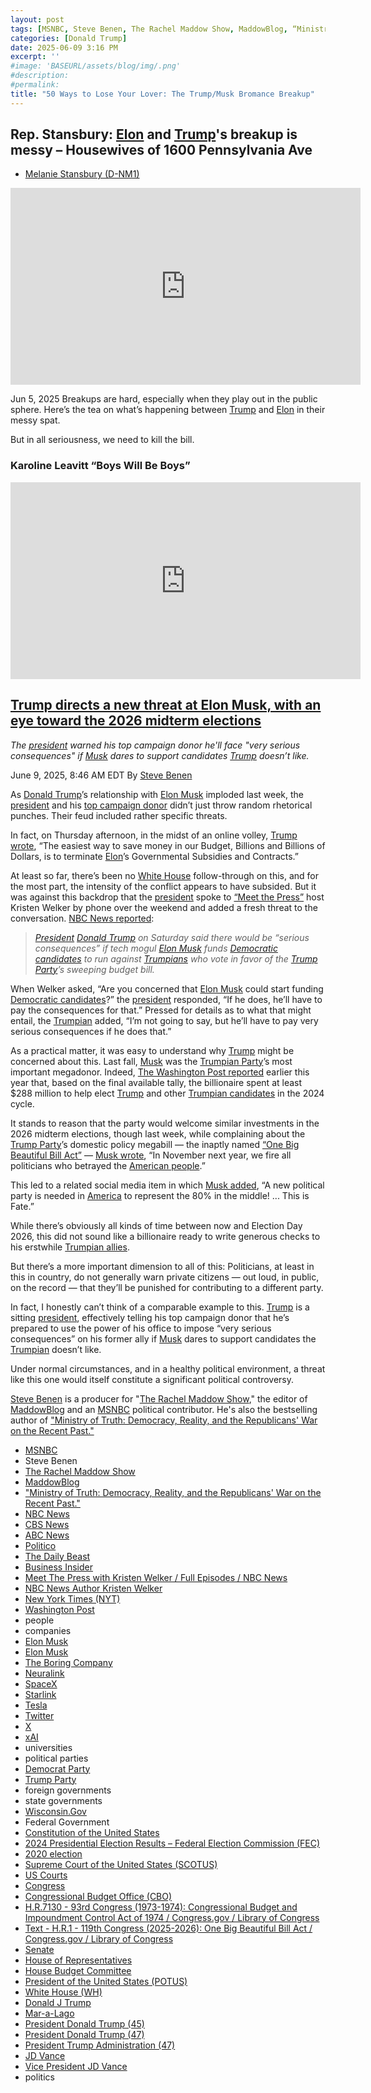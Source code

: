 ```yaml
---
layout: post
tags: [MSNBC, Steve Benen, The Rachel Maddow Show, MaddowBlog, “Ministry of Truth –  Democracy Reality and the Republicans’ War on the Recent Past.”, NBC News, CBS News, ABC News, Politico, The Daily Beast, Business Insider, Meet The Press with Kristen Welker / Full Episodes / NBC News, NBC News Author Kristen Welker, New York Times (NYT), Washington Post, people, companies, Elon Musk, Elon Musk, The Boring Company, Neuralink, SpaceX, Starlink, Tesla, Twitter, X, xAI, universities, political parties, Democrat Party, Trump Party, foreign governments, state governments, Wisconsin.Gov, Federal Government, Constitution of the United States, 2024 Presidential Election Results – Federal Election Commission (FEC), 2020 election, Supreme Court of the United States (SCOTUS), US Courts, Congress, Congressional Budget Office (CBO), H.R.7130 - 93rd Congress (1973-1974) –  Congressional Budget and Impoundment Control Act of 1974 / Congress.gov / Library of Congress, Text - H.R.1 - 119th Congress (2025-2026) –  One Big Beautiful Bill Act / Congress.gov / Library of Congress, Senate, House of Representatives, House Budget Committee, President of the United States (POTUS), White House (WH), Donald J Trump, Mar-a-Lago, President Donald Trump (45), President Donald Trump (47), President Trump Administration (47), JD Vance, Vice President JD Vance, politics]
categories: [Donald Trump]
date: 2025-06-09 3:16 PM
excerpt: ''
#image: 'BASEURL/assets/blog/img/.png'
#description:
#permalink:
title: "50 Ways to Lose Your Lover: The Trump/Musk Bromance Breakup"
---
```


## Rep. Stansbury: [Elon](https://ir.tesla.com/corporate/) and [Trump](https://www.donaldjtrump.com/)'s breakup is messy – Housewives of 1600 Pennsylvania Ave

- [Melanie Stansbury (D-NM1)](https://stansbury.house.gov/)

<iframe width="560" height="315" src="https://www.youtube.com/embed/A5vDyel3kUA?si=IYzaAnwk0U-JoH3-" title="YouTube video player" frameborder="0" allow="accelerometer; autoplay; clipboard-write; encrypted-media; gyroscope; picture-in-picture; web-share" referrerpolicy="strict-origin-when-cross-origin" allowfullscreen></iframe>

Jun 5, 2025
Breakups are hard, especially when they play out in the public sphere. Here’s the tea on what’s happening between [Trump](https://www.donaldjtrump.com/) and [Elon](https://ir.tesla.com/corporate/elon-musk) in their messy spat. 

But in all seriousness, we need to kill the bill.

### Karoline Leavitt “Boys Will Be Boys”

<iframe width="560" height="315" src="https://www.youtube.com/embed/hYJXhnvcXM8?si=ciSIbk7FnkhEt17C&amp;start=23" title="YouTube video player" frameborder="0" allow="accelerometer; autoplay; clipboard-write; encrypted-media; gyroscope; picture-in-picture; web-share" referrerpolicy="strict-origin-when-cross-origin" allowfullscreen></iframe>

## [Trump directs a new threat at Elon Musk, with an eye toward the 2026 midterm elections](https://www.msnbc.com/rachel-maddow-show/maddowblog/trump-directs-new-threat-elon-musk-eye-2026-midterm-elections-rcna211780)

*The [president](https://www.whitehouse.gov/) warned his top campaign donor he'll face "very serious consequences" if [Musk](https://ir.tesla.com/corporate/elon-musk) dares to support candidates [Trump](https://www.donaldjtrump.com/) doesn’t like.*

June 9, 2025, 8:46 AM EDT
By [Steve Benen](https://www.msnbc.com/author/steve-benen-ncpn433601)

As [Donald Trump](https://www.donaldjtrump.com/)’s relationship with [Elon Musk](https://ir.tesla.com/corporate/elon-musk) imploded last week, the [president](https://www.whitehouse.gov/) and his [top campaign donor](https://ir.tesla.com/corporate/elon-musk) didn’t just throw random rhetorical punches. Their feud included rather specific threats.

In fact, on Thursday afternoon, in the midst of an online volley, [Trump wrote](https://www.msnbc.com/rachel-maddow-show/maddowblog/elon-musk-trump-derangement-syndrome-rcna211232), “The easiest way to save money in our Budget, Billions and Billions of Dollars, is to terminate [Elon](https://ir.tesla.com/corporate/elon-musk)’s Governmental Subsidies and Contracts.”

At least so far, there’s been no [White House](https://www.whitehouse.gov/) follow-through on this, and for the most part, the intensity of the conflict appears to have subsided. But it was against this backdrop that the [president](https://www.whitehouse.gov/) spoke to [“Meet the Press”](https://www.nbcnews.com/meet-the-press-full-episodes) host Kristen Welker by phone over the weekend and added a fresh threat to the conversation. [NBC News reported](https://www.nbcnews.com/politics/donald-trump/trump-elon-musk-consequences-funds-democratic-candidates-rcna211605):

> *[President](https://www.whitehouse.gov/) [Donald Trump](https://www.donaldjtrump.com/) on Saturday said there would be “serious consequences” if tech mogul [Elon Musk](https://ir.tesla.com/corporate/elon-musk) funds [Democratic candidates](https://www.democrats.org/) to run against [Trumpians](https://www.gop.com/) who vote in favor of the [Trump Party](https://www.gop.com/)’s sweeping budget bill.*

When Welker asked, “Are you concerned that [Elon Musk](https://ir.tesla.com/corporate/elon-musk) could start funding [Democratic candidates](https://www.democrats.org/)?” the [president](https://www.whitehouse.gov/) responded, “If he does, he’ll have to pay the consequences for that.” Pressed for details as to what that might entail, the [Trumpian](https://www.gop.com/) added, “I’m not going to say, but he’ll have to pay very serious consequences if he does that.”

As a practical matter, it was easy to understand why [Trump](https://www.donaldjtrump.com/) might be concerned about this. Last fall, [Musk](https://ir.tesla.com/corporate/elon-musk) was the [Trumpian Party](https://www.gop.com/)’s most important megadonor. Indeed, [The Washington Post reported](https://www.washingtonpost.com/politics/2025/01/31/elon-musk-trump-donor-2024-election/) earlier this year that, based on the final available tally, the billionaire spent at least \$288 million to help elect [Trump](https://www.donaldjtrump.com/) and other [Trumpian candidates](https://www.gop.com/) in the 2024 cycle.

It stands to reason that the party would welcome similar investments in the 2026 midterm elections, though last week, while complaining about the [Trump Party](https://www.gop.com/)’s domestic policy megabill — the inaptly named [“One Big Beautiful Bill Act”](https://www.congress.gov/bill/119th-congress/house-bill/1/text) — [Musk wrote](https://www.msnbc.com/rachel-maddow-show/maddowblog/elon-musk-disgusting-abomination-republicans-congress-trump-rcna210884), “In November next year, we fire all politicians who betrayed the [American people](https://www.usa.gov/).”

This led to a related social media item in which [Musk added](https://time.com/7291937/elon-musk-new-political-party-the-america-party-idea/), “A new political party is needed in [America](https://www.usa.gov/) to represent the 80% in the middle! ... This is Fate.”

While there’s obviously all kinds of time between now and Election Day 2026, this did not sound like a billionaire ready to write generous checks to his erstwhile [Trumpian allies](https://www.gop.com/).

But there’s a more important dimension to all of this: Politicians, at least in this in country, do not generally warn private citizens — out loud, in public, on the record — that they’ll be punished for contributing to a different party.

In fact, I honestly can’t think of a comparable example to this. [Trump](https://www.donaldjtrump.com/) is a sitting [president](https://www.whitehouse.gov/), effectively telling his top campaign donor that he’s prepared to use the power of his office to impose “very serious consequences” on his former ally if [Musk](https://ir.tesla.com/corporate/elon-musk) dares to support candidates the [Trumpian](https://www.gop.com/) doesn’t like.

Under normal circumstances, and in a healthy political environment, a threat like this one would itself constitute a significant political controversy.

[Steve Benen](https://www.msnbc.com/author/steve-benen-ncpn433601) is a producer for "[The Rachel Maddow Show](https://www.msnbc.com/rachel-maddow-show)," the editor of [MaddowBlog](https://www.msnbc.com/rachel-maddow-show) and an [MSNBC](https://www.msnbc.com/) political contributor. He's also the bestselling author of ["Ministry of Truth: Democracy, Reality, and the Republicans' War on the Recent Past."](https://www.harpercollins.com/products/ministry-of-truth-steve-benen)

- [MSNBC](https://www.msnbc.com/)
- Steve Benen
- [The Rachel Maddow Show](https://www.msnbc.com/rachel-maddow-show)
- [MaddowBlog](https://www.msnbc.com/rachel-maddow-show) 
- ["Ministry of Truth: Democracy, Reality, and the Republicans' War on the Recent Past."](https://www.harpercollins.com/products/ministry-of-truth-steve-benen)
- [NBC News](https://www.nbcnews.com/)
- [CBS News](https://www.cbsnews.com/)
- [ABC News](https://abcnews.go.com/)
- [Politico](https://www.politico.com/)
- [The Daily Beast](https://www.thedailybeast.com/)
- [Business Insider](https://www.businessinsider.com/)
- [Meet The Press with Kristen Welker / Full Episodes / NBC News](https://www.nbcnews.com/meet-the-press-full-episodes)
- [NBC News Author Kristen Welker](https://www.nbcnews.com/author/kristen-welker-ncpn6396)
- [New York Times (NYT)](https://www.nytimes.com/)
- [Washington Post](https://www.washingtonpost.com/)
- people
- companies
- [Elon Musk](https://ir.tesla.com/corporate/elon-musk)
- [Elon Musk](https://x.com/elonmusk/)
- [The Boring Company](https://www.boringcompany.com/)
- [Neuralink](https://neuralink.com/)
- [SpaceX](https://www.spacex.com/)
- [Starlink](https://www.starlink.com/)
- [Tesla](https://www.tesla.com/)
- [Twitter](https://twitter.com/)
- [ X ](https://x.com/)
- [xAI](https://x.ai/) 
- universities 
- political parties
- [Democrat Party](https://www.democrats.org/)
- [Trump Party](https://www.gop.com/)
- foreign governments 
- state governments 
- [Wisconsin.Gov](https://www.wisconsin.gov/)
- Federal Government 
- [Constitution of the United States](https://constitution.congress.gov/)
- [2024 Presidential Election Results – Federal Election Commission (FEC)](https://www.fec.gov/resources/cms-content/documents/2024presgeresults.pdf)
- [2020 election](https://www.fec.gov/resources/cms-content/documents/federalelections2020.pdf)
- [Supreme Court of the United States (SCOTUS)](https://www.supremecourt.gov/)
- [US Courts](https://www.uscourts.gov/)
- [Congress](https://www.congress.gov/)
- [Congressional Budget Office (CBO)](https://www.cbo.gov/)
- [H.R.7130 - 93rd Congress (1973-1974): Congressional Budget and Impoundment Control Act of 1974 / Congress.gov / Library of Congress](https://www.congress.gov/bill/93rd-congress/house-bill/7130)
- [Text - H.R.1 - 119th Congress (2025-2026): One Big Beautiful Bill Act / Congress.gov / Library of Congress](https://www.congress.gov/bill/119th-congress/house-bill/1/text)
- [Senate](https://www.senate.gov/)
- [House of Representatives](https://www.house.gov/)
- [House Budget Committee ](https://budget.house.gov/)
- [President of the United States (POTUS)](https://www.whitehouse.gov/)
- [White House (WH)](https://www.whitehouse.gov/)
- [Donald J Trump](https://www.donaldjtrump.com/)
- [Mar-a-Lago](https://www.maralagoclub.com/)
- [President Donald Trump (45)](https://trumpwhitehouse.archives.gov/)
- [President Donald Trump (47)](https://www.whitehouse.gov/administration/donald-j-trump/)
- [President Trump Administration (47)](https://www.whitehouse.gov/administration/)
- [JD Vance](https://www.linkedin.com/in/jd-vance-770a9047/)
- [Vice President JD Vance](https://www.whitehouse.gov/administration/jd-vance/)
- politics
